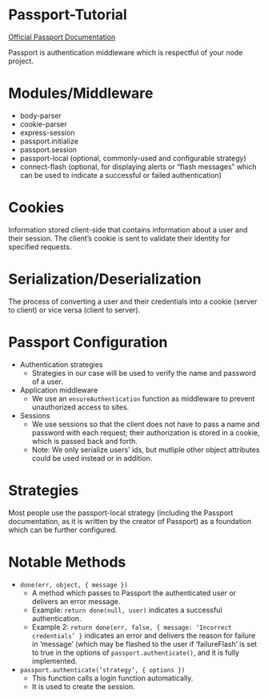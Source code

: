 # Passport-Tutorial

[Official Passport Documentation](http://www.passportjs.org/docs/)

Passport is authentication middleware which is respectful of your node project.

# Modules/Middleware
- body-parser
- cookie-parser
- express-session
- passport.initialize
- passport.session
- passport-local (optional, commonly-used and configurable strategy)
- connect-flash (optional, for displaying alerts or “flash messages” which can be used to indicate a successful or failed authentication)

# Cookies
Information stored client-side that contains information about a user and their session. The client’s cookie is sent to validate their identity for specified requests.

# Serialization/Deserialization
The process of converting a user and their credentials into a cookie (server to client) or vice versa (client to server).

# Passport Configuration
- Authentication strategies
  * Strategies in our case will be used to verify the name and password of a user.
- Application middleware
  * We use an `ensureAuthentication` function as middleware to prevent unauthorized access to sites. 
- Sessions
  * We use sessions so that the client does not have to pass a name and password with each request; their authorization is stored in a cookie, which is passed back and forth.
  * Note: We only serialize users' ids, but mutliple other object attributes could be used instead or in addition.

# Strategies
Most people use the passport-local strategy (including the Passport documentation, as it is written by the creator of Passport) as a foundation which can be further configured.

# Notable Methods
- `done(err, object, { message })`
  * A method which passes to Passport the authenticated user or delivers an error message.
  * Example: `return done(null, user)` indicates a successful authentication.
  * Example 2: `return done(err, false, { message: ‘Incorrect credentials’ }` indicates an error and delivers the reason for failure in ‘message’ (which may be flashed to the user if ‘failureFlash’ is set to true in the options of `passport.authenticate()`, and it is fully implemented.
- `passport.authenticate(‘strategy’, { options })`
  * This function calls a login function automatically.
  * It is used to create the session.
